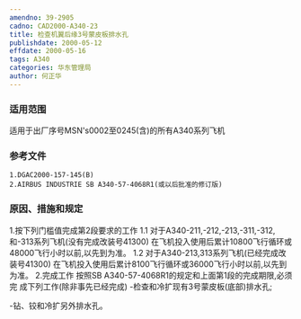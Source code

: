 ```yaml
---
amendno: 39-2905
cadno: CAD2000-A340-23
title: 检查机翼后缘3号蒙皮板排水孔
publishdate: 2000-05-12
effdate: 2000-05-16
tags: A340
categories: 华东管理局
author: 何正华
---
```


### 适用范围 
适用于出厂序号MSN's0002至0245(含)的所有A340系列飞机

<!--more-->
### 参考文件
    1.DGAC2000-157-145(B)  
    2.AIRBUS INDUSTRIE SB A340-57-4068R1(或以后批准的修订版) 

### 原因、措施和规定 
1.按下列门槛值完成第2段要求的工作 
1.1 对于A340-211,-212,-213,-311,-312,和-313系列飞机(没有完成改装号41300) 
在飞机投入使用后累计10800飞行循环或48000飞行小时以前,以先到为准。 
1.2 对于A340-213,313系列飞机(已经完成改装号41300) 
     在飞机投入使用后累计8100飞行循环或36000飞行小时以前,以先到为准。 
    2.完成工作 按照SB A340-57-4068R1的规定和上面第1段的完成期限,必须完
成下列工作(除非事先已经完成)     -检查和冷扩现有3号蒙皮板(底部)排水孔; 
  
-钻、铰和冷扩另外排水孔。
